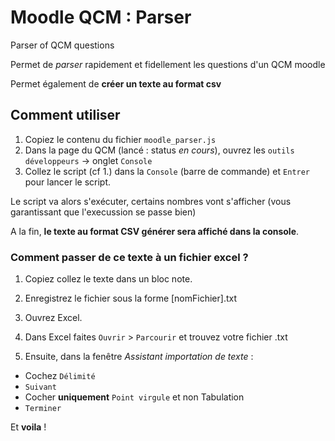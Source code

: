 # Moodle QCM : Parser
Parser of QCM questions 

Permet de *parser* rapidement et fidellement les questions d'un QCM moodle 

Permet également de **créer un texte au format csv** 

## Comment utiliser 

1. Copiez le contenu du fichier `moodle_parser.js`
2. Dans la page du QCM (lancé : status *en cours*), ouvrez les `outils développeurs` -> onglet `Console` 
3. Collez le script (cf 1.) dans la `Console` (barre de commande) et `Entrer` pour lancer le script. 

Le script va alors s'exécuter, certains nombres vont s'afficher (vous garantissant que l'execussion se passe bien) 

A la fin, **le texte au format CSV générer sera affiché dans la console**.

### Comment passer de ce texte à un fichier excel ?

1. Copiez collez le texte dans un bloc note.

2. Enregistrez le fichier sous la forme [nomFichier].txt

3. Ouvrez Excel. 

4. Dans Excel faites `Ouvrir` > `Parcourir` et trouvez votre fichier .txt

5. Ensuite, dans la fenêtre *Assistant importation de texte* :
* Cochez `Délimité`
* `Suivant`
* Cocher **uniquement** `Point virgule` et non Tabulation
* `Terminer` 

Et **voila** !
